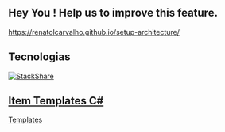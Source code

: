 ## Hey You ! Help us to improve this feature.
https://renatolcarvalho.github.io/setup-architecture/

## Tecnologias
[![StackShare](https://img.shields.io/badge/tech-stack-0690fa.svg?style=flat)](https://stackshare.io/renatolcarvalho/setup-architecture)

<a frameborder="0" data-theme="dark" data-stack-embed="true" data-layers="1,2,3,4" href="https://embed.stackshare.io/stacks/embed/9664aad31ae5751aad5d9f8e18384c"/>
<script async src="https://cdn1.stackshare.io/javascripts/client-code.js" charset="utf-8"></script>

## Item Templates C#
[Templates](https://github.com/renatolcarvalho/setup-architecture/tree/master/Templates)

